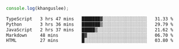 ```js
console.log(khanguslee);
```

<!--START_SECTION:waka-->

```txt
TypeScript   3 hrs 47 mins   ███████▓░░░░░░░░░░░░░░░░░   31.33 %
Python       3 hrs 36 mins   ███████▒░░░░░░░░░░░░░░░░░   29.79 %
JavaScript   2 hrs 37 mins   █████▒░░░░░░░░░░░░░░░░░░░   21.62 %
Markdown     48 mins         █▓░░░░░░░░░░░░░░░░░░░░░░░   06.70 %
HTML         27 mins         █░░░░░░░░░░░░░░░░░░░░░░░░   03.80 %
```

<!--END_SECTION:waka-->

<!--
**khanguslee/khanguslee** is a ✨ _special_ ✨ repository because its `README.md` (this file) appears on your GitHub profile.

Here are some ideas to get you started:

- 🔭 I’m currently working on ...
- 🌱 I’m currently learning ...
- 👯 I’m looking to collaborate on ...
- 🤔 I’m looking for help with ...
- 💬 Ask me about ...
- 📫 How to reach me: ...
- 😄 Pronouns: ...
- ⚡ Fun fact: ...
-->
